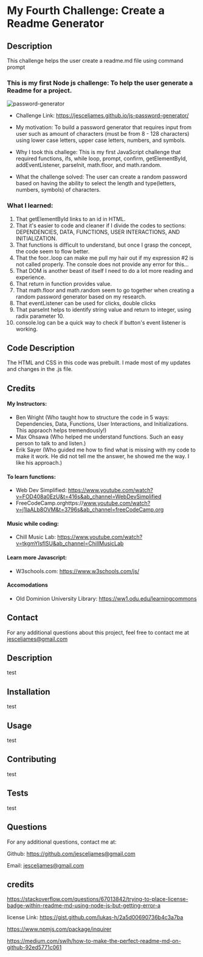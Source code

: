 # My Fourth Challenge: Create a Readme Generator

## Description
This challenge helps the user create a readme.md file using command prompt


### This is my first Node js challenge: To help the user generate a Readme for a project. 
![password-generator](https://github.com/JescelJames/js-password-generator/assets/105643185/d3ec2426-1ec9-4366-a7d6-d43468e68510)


- Challenge Link: https://jesceljames.github.io/js-password-generator/

- My motivation:  To build a password generator that requires input from user such as amount of characters (must be from 8 - 128 characters) using lower case letters, upper case letters, numbers, and symbols. 
- Why I took this challege: This is my first JavaScript challenge that required functions, ifs, while loop, prompt, confirm, getElementById, addEventListener, parseInit, math.floor, and math.random.
- What the challenge solved:  The user can create a random password based on having the ability to select the length and type(letters, numbers, symbols) of characters.


### What I learned:  

1. That getElementById links to an id in HTML.
2. That it's easier to code and cleaner if I divide the codes to sections: DEPENDENCIES, DATA, FUNCTIONS, USER INTERACTIONS, AND INITIALIZATION. 
3. That functions is difficult to understand, but once I grasp the concept, the code seem to flow better.
4. That the foor..loop can make me pull my hair out if my expression #2 is not called properly.  The console does not provide any error for this...
5. That DOM is another beast of itself I need to do a lot more reading and experience.  
6. That return in function provides value.
7. That math.floor and math.random seem to go together when creating a random password generator based on my research.
8. That eventListener can be used for clicks, double clicks
9. That parseInt helps to identify string value and return to integer, using radix parameter 10. 
10. console.log can be a quick way to check if button's event listener is working.


## Code Description

The HTML and CSS in this code was prebuilt.  I made most of my updates and changes in the .js file. 


## Credits

#### My Instructors:
- Ben Wright (Who taught how to structure the code in 5 ways: Dependencies, Data, Functions, User Interactions, and Initializations.  This appraoch helps tremendously!)
- Max Ohsawa (Who helped me understand functions. Such an easy person to talk to and listen.)
- Erik Sayer (Who guided me how to find what is missing with my code to make it work. He did not tell me the answer, he showed me the way.  I like his approach.)


#### To learn functions: 
- Web Dev Simplified:  https://www.youtube.com/watch?v=FOD408a0EzU&t=416s&ab_channel=WebDevSimplified
- FreeCodeCamp.orghttps://www.youtube.com/watch?v=j1laALb8OVM&t=3796s&ab_channel=freeCodeCamp.org


#### Music while coding:
- Chill Music Lab:  https://www.youtube.com/watch?v=tkgmYIsflSU&ab_channel=ChillMusicLab


#### Learn more Javascript:
- W3schools.com:  https://www.w3schools.com/js/


#### Accomodations
- Old Dominion University Library:  https://ww1.odu.edu/learningcommons



## Contact
For any additional questions about this project, feel free to contact me at jesceljames@gmail.com






## Description                          
test           
           
## Installation
test
           
## Usage
test

## Contributing 
test  

## Tests 
test

## Questions
For any additional questions, contact me at: 

 Github: https://github.com/jesceljames@gmail.com 

 Email: jesceljames@gmail.com

## credits

https://stackoverflow.com/questions/67013842/trying-to-place-license-badge-within-readme-md-using-node-js-but-getting-error-a

license Link: https://gist.github.com/lukas-h/2a5d00690736b4c3a7ba

https://www.npmjs.com/package/inquirer

https://medium.com/swlh/how-to-make-the-perfect-readme-md-on-github-92ed5771c061